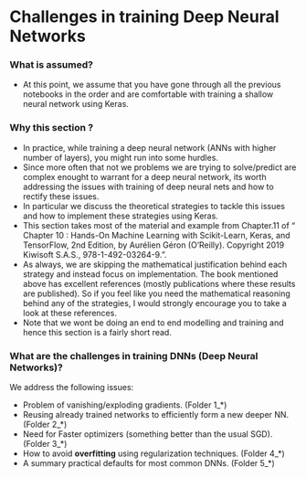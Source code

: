 # Challenges in training Deep Neural Networks 

###  What is assumed?

- At this point, we assume that you have gone through all the previous notebooks in the order and are comfortable with training a shallow neural network using Keras.


###  Why this section ?

- In practice, while training a deep neural network (ANNs with higher number of layers), you might run into some hurdles. 
- Since more often that not we problems we are trying to solve/predict are complex enought to warrant for a deep neural network, its worth addressing the issues with training of deep neural nets and how to rectify these issues.
- In particular we discuss the theoretical strategies to tackle this issues and how to implement these strategies using Keras.
- This section takes most of the material and example from Chapter.11 of “ Chapter 10 : Hands-On Machine Learning with Scikit-Learn, Keras, and TensorFlow, 2nd Edition, by Aurélien Géron (O’Reilly). Copyright 2019 Kiwisoft S.A.S., 978-1-492-03264-9.”. 
- As always, we are skipping the mathematical justification behind each strategy and instead focus on implementation. The book mentioned above has excellent references (mostly publications where these results are published). So if you feel like you need the mathematical reasoning behind any of the strategies, I would strongly encourage you to take a look at these references. 
- Note that we wont be doing an end to end modelling and training and hence this section is a fairly short read.

### What are the challenges in training DNNs (Deep Neural Networks)?

We address the following issues:  
- Problem of vanishing/exploding gradients. (Folder 1_*)
- Reusing already trained networks to efficiently form a new deeper NN. (Folder 2_*)
- Need for Faster optimizers (something better than the usual SGD). (Folder 3_*)
- How to avoid __overfitting__ using regularization techniques. (Folder 4_*)  
- A summary practical defaults for most common DNNs. (Folder 5_*)


```python

```
